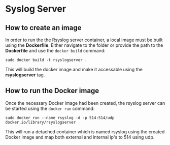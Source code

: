 # Syslog Server

## How to create an image
In order to run the the Rsyslog server container, a local image must be built using the **Dockerfile**.
Either navigate to the folder or provide the path to the **Dockerfile** and use the ```docker build``` command:
```
sudo docker build -t rsyslogserver .
```
This will build the docker image and make it accessable using the **rsyslogserver** tag.

## How to run the Docker image
Once the necessary Docker image had been created, the rsyslog server can be started using the ```docker run``` command:
```
sudo docker run --name rsyslog -d -p 514:514/udp docker.io/library/rsyslogserver
```

This will run a detached container which is named rsyslog using the created Docker image and map both external and internal ip's to 514 using udp.